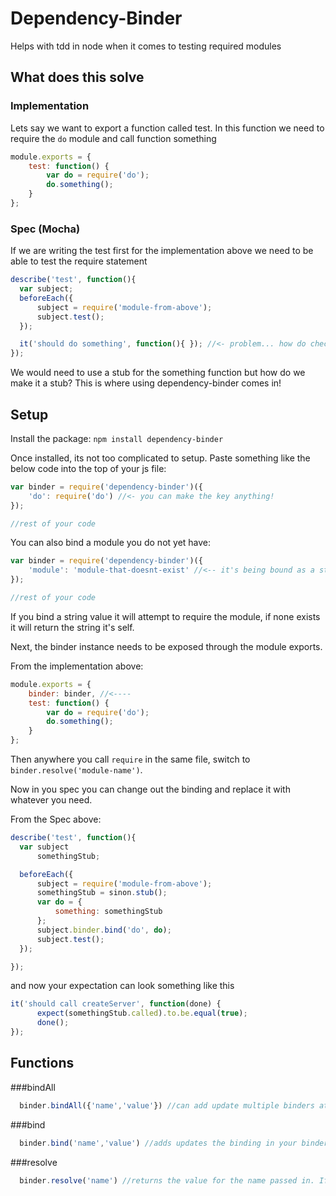 # Dependency-Binder
Helps with tdd in node when it comes to testing required modules

## What does this solve
### Implementation

Lets say we want to export a function called test.
In this function we need to require the `do` module and call function something

```javascript
module.exports = {
    test: function() {
        var do = require('do');
        do.something();
    }
};
```

### Spec (Mocha)
If we are writing the test first for the implementation above we need to be
able to test the require statement

```javascript
describe('test', function(){
  var subject;
  beforeEach({
      subject = require('module-from-above');
      subject.test();
  });

  it('should do something', function(){ }); //<- problem... how do check that something was called on do?
});
```

We would need to use a stub for the something function but how do we make it a stub?
This is where using dependency-binder comes in!


## Setup
Install the package:
`npm install dependency-binder`

Once installed, its not too complicated to setup. Paste something like the below code into the top of your js file:

```javascript
var binder = require('dependency-binder')({
    'do': require('do') //<- you can make the key anything!
});

//rest of your code
```

You can also bind a module you do not yet have:

```javascript
var binder = require('dependency-binder')({
    'module': 'module-that-doesnt-exist' //<-- it's being bound as a string
});

//rest of your code
```

If you bind a string value it will attempt to require the module, if none exists
it will return the string it's self.

Next, the binder instance needs to be exposed through the module exports.

From the implementation above:
```javascript
module.exports = {
    binder: binder, //<----
    test: function() {
        var do = require('do');
        do.something();
    }
};
```

Then anywhere you call `require` in the same file, switch to `binder.resolve('module-name')`.

Now in you spec you can change out the binding and replace it with whatever you need.

From the Spec above:

```javascript
describe('test', function(){
  var subject
      somethingStub;

  beforeEach({
      subject = require('module-from-above');
      somethingStub = sinon.stub();
      var do = {
          something: somethingStub
      };
      subject.binder.bind('do', do);
      subject.test();
  });

});
```

and now your expectation can look something like this

```javascript
it('should call createServer', function(done) {
      expect(somethingStub.called).to.be.equal(true);
      done();
});
```

## Functions

###bindAll
```javascript
  binder.bindAll({'name','value'}) //can add update multiple binders at once in the binder
```

###bind
```javascript
  binder.bind('name','value') //adds updates the binding in your binder
```

###resolve
```javascript
  binder.resolve('name') //returns the value for the name passed in. If none exists, returns null
```
